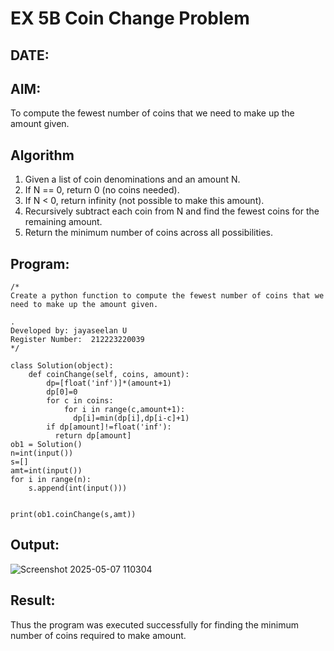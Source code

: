 # EX 5B Coin Change Problem
## DATE:
## AIM:
To compute the fewest number of coins that we need to make up the amount given.


## Algorithm
1. Given a list of coin denominations and an amount N.
2. If N == 0, return 0 (no coins needed).
3. If N < 0, return infinity (not possible to make this amount).
4. Recursively subtract each coin from N and find the fewest coins for the remaining amount.
5. Return the minimum number of coins across all possibilities.
## Program:
```
/*
Create a python function to compute the fewest number of coins that we need to make up the amount given.

.
Developed by: jayaseelan U
Register Number:  212223220039
*/
```
```
class Solution(object):
    def coinChange(self, coins, amount):
        dp=[float('inf')]*(amount+1)
        dp[0]=0
        for c in coins:
            for i in range(c,amount+1):
              dp[i]=min(dp[i],dp[i-c]+1)
        if dp[amount]!=float('inf'):
          return dp[amount]
ob1 = Solution()
n=int(input())
s=[]
amt=int(input())
for i in range(n):
    s.append(int(input()))


print(ob1.coinChange(s,amt))
```
## Output:
![Screenshot 2025-05-07 110304](https://github.com/user-attachments/assets/f8f55c58-123b-47df-a89e-0e7d9a60563d)
## Result:
Thus the program was executed successfully for finding the minimum number of coins required to make amount.
